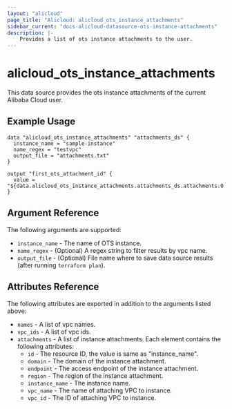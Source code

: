 ```yaml
---
layout: "alicloud"
page_title: "Alicloud: alicloud_ots_instance_attachments"
sidebar_current: "docs-alicloud-datasource-ots-instance-attachments"
description: |-
    Provides a list of ots instance attachments to the user.
---
```


# alicloud\_ots\_instance\_attachments

This data source provides the ots instance attachments of the current Alibaba Cloud user.

## Example Usage

```
data "alicloud_ots_instance_attachments" "attachments_ds" {
  instance_name = "sample-instance"
  name_regex = "testvpc"
  output_file = "attachments.txt"
}

output "first_ots_attachment_id" {
  value = "${data.alicloud_ots_instance_attachments.attachments_ds.attachments.0.id}"
}
```

## Argument Reference

The following arguments are supported:

* `instance_name` - The name of OTS instance.
* `name_regex` - (Optional) A regex string to filter results by vpc name.
* `output_file` - (Optional) File name where to save data source results (after running `terraform plan`).

## Attributes Reference

The following attributes are exported in addition to the arguments listed above:

* `names` - A list of vpc names.
* `vpc_ids` - A list of vpc ids.
* `attachments` - A list of instance attachments. Each element contains the following attributes:
  * `id` - The resource ID, the value is same as "instance_name".
  * `domain` - The domain of the instance attachment.
  * `endpoint` - The access endpoint of the instance attachment.
  * `region` - The region of the instance attachment.
  * `instance_name` - The instance name.
  * `vpc_name` - The name of attaching VPC to instance.
  * `vpc_id` - The ID of attaching VPC to instance.
	

